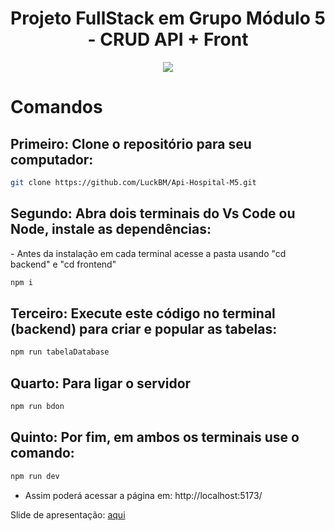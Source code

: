 <h1 align="center"> Projeto FullStack em Grupo Módulo 5 - CRUD API + Front  </h1>


<p align="center">
<img src="http://img.shields.io/static/v1?label=STATUS&message=FINALIZADO&color=GREEN&style=for-the-badge"/>
</p>

<h1> Comandos </h1>

<h2> Primeiro: Clone o repositório para seu computador: </h2>

```sh
git clone https://github.com/LuckBM/Api-Hospital-M5.git
```
<h2> Segundo: Abra dois terminais do Vs Code ou Node, instale as dependências: </h2>
- Antes da instalação em cada terminal acesse a pasta usando "cd backend" e "cd frontend"

```sh
npm i
```
<h2> Terceiro: Execute este código no terminal (backend) para criar e popular as tabelas: </h2>

```sh
npm run tabelaDatabase
```
<h2> Quarto: Para ligar o servidor </h2>

```sh
npm run bdon
```

<h2> Quinto: Por fim, em ambos os terminais use o comando: </h2>

```sh
npm run dev
```
- Assim poderá acessar a página em: http://localhost:5173/

Slide de apresentação: [aqui](https://www.canva.com/design/DAFefPG0b-U/2f8uz5Au-laoRo2lo8msZg/view?utm_content=DAFefPG0b-U&utm_campaign=designshare&utm_medium=link2&utm_source=sharebutton)


